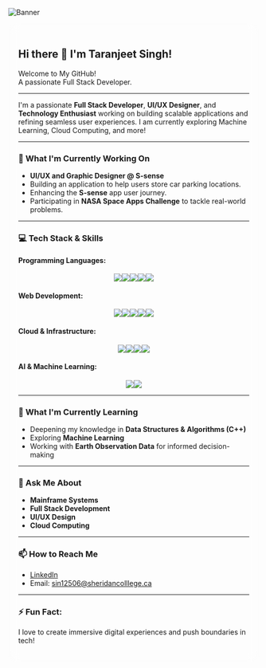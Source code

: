 <!-- Use a banner image that gives a glass-like feel -->
![Banner](https://images.unsplash.com/photo-1490814525860-594e82bfd34a?w=900&auto=format&fit=crop&q=60&ixlib=rb-4.0.3&ixid=M3wxMjA3fDB8MHxzZWFyY2h8MTB8fG1vb258ZW58MHx8MHx8fDA%3D)

<div style="background-color: rgba(255, 255, 255, 0.1); border-radius: 15px; padding: 20px; backdrop-filter: blur(10px);">

## Hi there 👋 I'm Taranjeet Singh!

Welcome to My GitHub!  
A passionate Full Stack Developer.

---

I'm a passionate **Full Stack Developer**, **UI/UX Designer**, and **Technology Enthusiast** working on building scalable applications and refining seamless user experiences. I am currently exploring Machine Learning, Cloud Computing, and more!

---

### 🔭 What I'm Currently Working On
- **UI/UX and Graphic Designer @ S-sense** 
- Building an application to help users store car parking locations.
- Enhancing the **S-sense** app user journey.
- Participating in **NASA Space Apps Challenge** to tackle real-world problems.

---

### 💻 Tech Stack & Skills

#### Programming Languages:
<div style="display: flex; justify-content: center; flex-wrap: wrap;">
    <img src="https://img.shields.io/badge/Python-%2314354C.svg?style=for-the-badge&logo=python&logoColor=white"/>
    <img src="https://img.shields.io/badge/C%2B%2B-%2300599C.svg?style=for-the-badge&logo=c%2B%2B&logoColor=white"/>
    <img src="https://img.shields.io/badge/JavaScript-%23F7DF1E.svg?style=for-the-badge&logo=javascript&logoColor=black"/>
    <img src="https://img.shields.io/badge/Java-%23ED8B00.svg?style=for-the-badge&logo=java&logoColor=white"/>
    <img src="https://img.shields.io/badge/PHP-%23777BB4.svg?style=for-the-badge&logo=php&logoColor=white"/>
</div>

#### Web Development:
<div style="display: flex; justify-content: center; flex-wrap: wrap;">
    <img src="https://img.shields.io/badge/HTML5-%23E34F26.svg?style=for-the-badge&logo=html5&logoColor=white"/>
    <img src="https://img.shields.io/badge/CSS3-%231572B6.svg?style=for-the-badge&logo=css3&logoColor=white"/>
    <img src="https://img.shields.io/badge/Angular-%23DD0031.svg?style=for-the-badge&logo=angular&logoColor=white"/>
    <img src="https://img.shields.io/badge/React-%2320232a.svg?style=for-the-badge&logo=react&logoColor=%2361DAFB"/>
    <img src="https://img.shields.io/badge/Node.js-%23339933.svg?style=for-the-badge&logo=nodedotjs&logoColor=white"/>
</div>

#### Cloud & Infrastructure:
<div style="display: flex; justify-content: center; flex-wrap: wrap;">
    <img src="https://img.shields.io/badge/AWS-%23FF9900.svg?style=for-the-badge&logo=amazon-aws&logoColor=white"/>
    <img src="https://img.shields.io/badge/Google%20Cloud-%234285F4.svg?style=for-the-badge&logo=google-cloud&logoColor=white"/>
    <img src="https://img.shields.io/badge/Microsoft%20Azure-0089D6.svg?style=for-the-badge&logo=microsoft-azure&logoColor=white"/>
    <img src="https://img.shields.io/badge/Firebase-%23039BE5.svg?style=for-the-badge&logo=firebase&logoColor=white"/>
</div>

#### AI & Machine Learning:
<div style="display: flex; justify-content: center; flex-wrap: wrap;">
    <img src="https://img.shields.io/badge/Machine%20Learning-%232C2D72.svg?style=for-the-badge"/>
    <img src="https://img.shields.io/badge/Artificial%20Intelligence-%230077B5.svg?style=for-the-badge"/>
</div>

---

### 🌱 What I'm Currently Learning
- Deepening my knowledge in **Data Structures & Algorithms (C++)**
- Exploring **Machine Learning**
- Working with **Earth Observation Data** for informed decision-making

---

### 💬 Ask Me About
- **Mainframe Systems**
- **Full Stack Development**
- **UI/UX Design**
- **Cloud Computing**

---

### 📫 How to Reach Me
- [LinkedIn](https://www.linkedin.com/in/taranjeetsinghtechexpert)
- Email: sin12506@sheridancolllege.ca

---

### ⚡ Fun Fact:
I love to create immersive digital experiences and push boundaries in tech!

</div>
